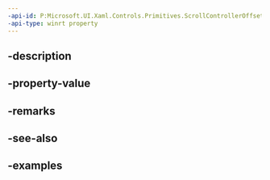 ```yaml
---
-api-id: P:Microsoft.UI.Xaml.Controls.Primitives.ScrollControllerOffsetChangeRequestedEventArgs.OffsetKind
-api-type: winrt property
---
```


## -description

## -property-value

## -remarks

## -see-also

## -examples

